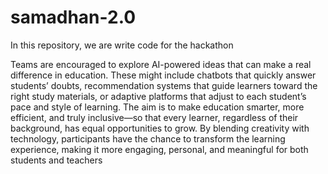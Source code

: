 # samadhan-2.0
In this repository, we are write code for the hackathon 

Teams are encouraged to explore AI-powered ideas that can make a real difference in education. These might include chatbots that quickly answer students’ doubts, recommendation systems that guide learners toward the right study materials, or adaptive platforms that adjust to each student’s pace and style of learning. The aim is to make education smarter, more efficient, and truly inclusive—so that every learner, regardless of their background, has equal opportunities to grow. By blending creativity with technology, participants have the chance to transform the learning experience, making it more engaging, personal, and meaningful for both students and teachers
